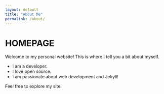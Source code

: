 ```yaml
---
layout: default
title: "About Me"
permalink: /about/
---
```


# HOMEPAGE

Welcome to my personal website! This is where I tell you a bit about myself.

- I am a developer.
- I love open source.
- I am passionate about web development and Jekyll!

Feel free to explore my site!
